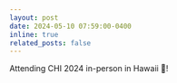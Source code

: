 ```yaml
---
layout: post
date: 2024-05-10 07:59:00-0400
inline: true
related_posts: false
---
```


Attending CHI 2024 in-person in Hawaii 🌺!
